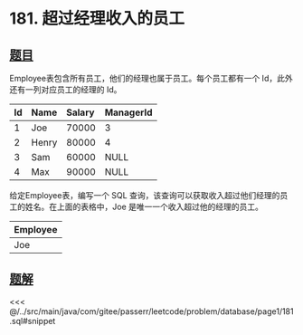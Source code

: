 # 181. 超过经理收入的员工
## [题目](https://leetcode.cn/problems/employees-earning-more-than-their-managers)

Employee表包含所有员工，他们的经理也属于员工。每个员工都有一个 Id，此外还有一列对应员工的经理的 Id。

| Id  | Name  | Salary | ManagerId |
|:----|:------|:-------|:----------|
| 1   | Joe   | 70000  | 3         |
| 2   | Henry | 80000  | 4         |
| 3   | Sam   | 60000  | NULL      |
| 4   | Max   | 90000  | NULL      |

给定Employee表，编写一个 SQL 查询，该查询可以获取收入超过他们经理的员工的姓名。在上面的表格中，Joe 是唯一一个收入超过他的经理的员工。

| Employee |
|:---------|
| Joe      |


## [题解](https://github.com/PasseRR/JavaLeetCode/blob/master/src/main/java/com/gitee/passerr/leetcode/problem/database/page1/181.sql)

<<< @/../src/main/java/com/gitee/passerr/leetcode/problem/database/page1/181.sql#snippet

